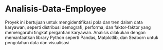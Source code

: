 # Analisis-Data-Employee
Proyek ini bertujuan untuk mengidentifikasi pola dan tren dalam data karyawan, seperti distribusi demografi, performa, dan faktor-faktor yang memengaruhi tingkat pergantian karyawan. Analisis dilakukan dengan memanfaatkan library Python seperti Pandas, Matplotlib, dan Seaborn untuk pengolahan data dan visualisasi
